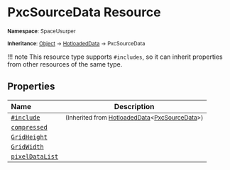 # PxcSourceData Resource

<small>**Namespace**: SpaceUsurper</small>

<small>**Inheritance**: [Object](https://docs.microsoft.com/en-us/dotnet/api/system.object?view=netframework-4.5) → [HotloadedData](HotloadedData.md) → PxcSourceData</small>

!!! note
    This resource type supports `#includes`, so it can inherit properties
    from other resources of the same type.
## Properties

<div markdown="1" class="member-table">

| Name | Description |
| :--- | ----------- |
| [`#include`](HotloadedData-1/Include.md) | <small>(Inherited from [HotloadedData](HotloadedData-1.md)&lt;[PxcSourceData](PxcSourceData.md)&gt;)</small> | 
| [`compressed`](PxcSourceData/compressed.md) |  | 
| [`GridHeight`](PxcSourceData/GridHeight.md) |  | 
| [`GridWidth`](PxcSourceData/GridWidth.md) |  | 
| [`pixelDataList`](PxcSourceData/pixelDataListInternal.md) |  | 

</div>


